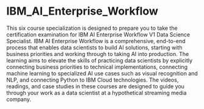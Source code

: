 # IBM_AI_Enterprise_Workflow
This six course specialization is designed to prepare you to take the certification examination for IBM AI Enterprise Workflow V1 Data Science Specialist.  IBM AI Enterprise Workflow is a comprehensive, end-to-end process that enables data scientists to build AI solutions, starting with business priorities and working through to taking AI into production.  The learning aims to elevate the skills of practicing data scientists by explicitly connecting business priorities to technical implementations, connecting machine learning to specialized AI use cases such as visual recognition and NLP, and connecting Python to IBM Cloud technologies. The videos, readings, and case studies in these courses are designed to guide you through your work as a data scientist at a hypothetical streaming media company.

